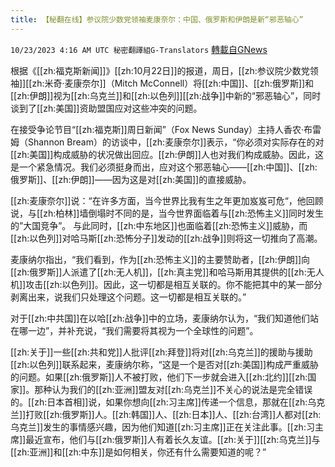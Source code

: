 ```yaml
---
title: 【秘翻在线】参议院少数党领袖麦康奈尔：中国、俄罗斯和伊朗是新“邪恶轴心”
---
```

`10/23/2023 4:16 AM UTC 秘密翻譯組G-Translators` [轉載自GNews](https://gnews.org/articles/1868225)

根据《[[zh:福克斯新闻]]》[[zh:10月22日]]的报道，周日，[[zh:参议院少数党领袖]][[zh:米奇·麦康奈尔]]（Mitch McConnell）将[[zh:中国]]、[[zh:俄罗斯]]和[[zh:伊朗]]视为[[zh:乌克兰]]和[[zh:以色列]][[zh:战争]]中新的“邪恶轴心”，同时谈到了[[zh:美国]]资助盟国应对这些冲突的问题。

在接受争论节目“[[zh:福克斯]]周日新闻”（Fox News Sunday）主持人香农·布雷姆（Shannon Bream）的访谈中，[[zh:麦康奈尔]]表示，“你必须对实际存在的对[[zh:美国]]构成威胁的状况做出回应。[[zh:伊朗]]人也对我们构成威胁。因此，这是一个紧急情况。我们必须挺身而出，应对这个邪恶轴心——[[zh:中国]]、[[zh:俄罗斯]]、[[zh:伊朗]]——因为这是对[[zh:美国]]的直接威胁。

[[zh:麦康奈尔]]说：“在许多方面，当今世界比我有生之年更加岌岌可危“，他回顾说，与[[zh:柏林]]墙倒塌时不同的是，当今世界面临着与[[zh:恐怖主义]]同时发生的”大国竞争”。 与此同时，[[zh:中东地区]]也面临着[[zh:恐怖主义]]威胁，而[[zh:以色列]]对哈马斯[[zh:恐怖分子]]发动的[[zh:战争]]则将这一切推向了高潮。

麦康纳尔指出，“我们看到，作为[[zh:恐怖主义]]的主要赞助者，[[zh:伊朗]]向[[zh:俄罗斯]]人派遣了[[zh:无人机]]，[[zh:真主党]]和哈马斯用其提供的[[zh:无人机]]攻击[[zh:以色列]]。因此，这一切都是相互关联的。你不能把其中的某一部分剥离出来，说我们只处理这个问题。这一切都是相互关联的。”

对于[[zh:中共国]]在以哈[[zh:战争]]中的立场，麦康纳尔认为，“我们知道他们站在哪一边”，并补充说，“我们需要将其视为一个全球性的问题”。

[[zh:关于]]一些[[zh:共和党]]人批评[[zh:拜登]]将对[[zh:乌克兰]]的援助与援助[[zh:以色列]]联系起来，麦康纳尔称，“这是一个是否对[[zh:美国]]构成严重威胁的问题。如果[[zh:俄罗斯]]人不被打败，他们下一步就会进入[[zh:北约]][[zh:国家]]。那种认为我们的[[zh:亚洲]]盟友对[[zh:乌克兰]]不关心的说法是完全错误的。[[zh:日本首相]]说，如果你想向[[zh:习主席]]传递一个信息，那就在[[zh:乌克兰]]打败[[zh:俄罗斯]]人。[[zh:韩国]]人、[[zh:日本]]人、[[zh:台湾]]人都对[[zh:乌克兰]]发生的事情感兴趣，因为他们知道[[zh:习主席]]正在关注此事。[[zh:习主席]]最近宣布，他们与[[zh:俄罗斯]]人有着长久友谊。[[zh:关于]][[zh:乌克兰]]与[[zh:亚洲]]和[[zh:中东]]是如何相关，你还有什么需要知道的呢？”
